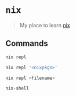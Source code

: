 # `nix`

> My place to learn [nix](https://nixos.org/)

## Commands

```sh
nix repl

nix repl '<nixpkgs>'

nix repl <filename>

nix-shell
```
